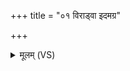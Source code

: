 +++
title = "०१ विराड्वा इदमग्र"

+++
<details><summary>मूलम् (VS)</summary>

वि॒राड्वा इ॒दमग्र॑ आसी॒त्तस्या॑ जा॒तायाः॒।  
सर्व॑मबिभेदि॒यमे॒वेदं भ॑वि॒ष्यतीति॑ ॥
</details>